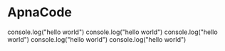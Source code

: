 # ApnaCode
console.log("hello world")
console.log("hello world")
console.log("hello world")
console.log("hello world")
console.log("hello world")
